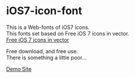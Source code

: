 iOS7-icon-font
==============
This is a Web-fonts of iOS7 icons.  
This fonts set based on Free iOS 7 icons in vector.  
[Free iOS 7 icons in vector](http://icons8.com/free-ios-7-icons-in-vector/)  

Free download, and free use.  
There is something a little poor...  

[Demo Site](http://ios7-icon-font-demo.herokuapp.com)

